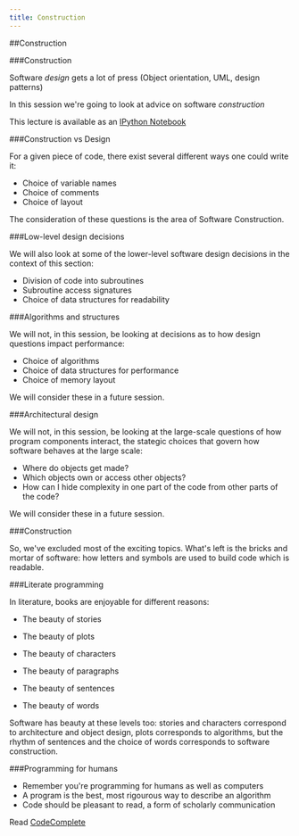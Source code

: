 ```yaml
---
title: Construction
---
```


##Construction

###Construction

Software *design* gets a lot of press (Object orientation, UML, design patterns)

In this session we're going to look at advice on software *construction*


This lecture is available as an [IPython Notebook](http://nbviewer.ipython.org/url/development.rc.ucl.ac.uk/training/engineering/session05/python/session05/python/session05.ipynb)

###Construction vs Design

For a given piece of code, there exist several different ways one could write it:

* Choice of variable names
* Choice of comments
* Choice of layout

The consideration of these questions is the area of Software Construction.

###Low-level design decisions

We will also look at some of the lower-level software design decisions in the context of this section:

* Division of code into subroutines
* Subroutine access signatures
* Choice of data structures for readability

###Algorithms and structures

We will not, in this session, be looking at decisions as to how design questions impact performance:

* Choice of algorithms
* Choice of data structures for performance
* Choice of memory layout

We will consider these in a future session.

###Architectural design

We will not, in this session, be looking at the large-scale questions of how program components interact,
the stategic choices that govern how software behaves at the large scale:

* Where do objects get made?
* Which objects own or access other objects?
* How can I hide complexity in one part of the code from other parts of the code?

We will consider these in a future session.

###Construction

So, we've excluded most of the exciting topics. What's left is the bricks and mortar of software:
how letters and symbols are used to build code which is readable.

###Literate programming

In literature, books are enjoyable for different reasons:

* The beauty of stories
* The beauty of plots
* The beauty of characters

* The beauty of paragraphs
* The beauty of sentences
* The beauty of words

Software has beauty at these levels too: stories and characters correspond to architecture and object design,
plots corresponds to algorithms, but the rhythm of sentences and the choice of words corresponds
to software construction.

###Programming for humans

* Remember you're programming for humans as well as computers
* A program is the best, most rigourous way to describe an algorithm
* Code should be pleasant to read, a form of scholarly communication

Read [CodeComplete](http://www.amazon.co.uk/Code-Complete-Practical-Handbook-Construction/dp/0735619670)


